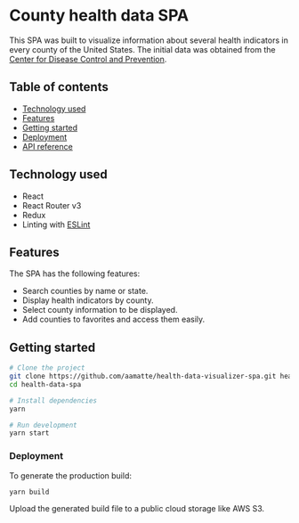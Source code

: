 # County health data SPA

This SPA was built to visualize information about several health indicators in every county of the United States. The initial data was obtained from the [Center for Disease Control and Prevention](https://www.cdc.gov/diabetes/data/countydata/countydataindicators.html).

## Table of contents

- [Technology used](#technology-used)
- [Features](#features)
- [Getting started](#getting-started)
- [Deployment](#deployment)
- [API reference](#api-reference)
 
## Technology used

- React
- React Router v3
- Redux
- Linting with [ESLint](http://eslint.org/)

## Features

The SPA has the following features:
- Search counties by name or state.
- Display health indicators by county.
- Select county information to be displayed.
- Add counties to favorites and access them easily.

## Getting started


```sh
# Clone the project
git clone https://github.com/aamatte/health-data-visualizer-spa.git health-data-spa
cd health-data-spa

# Install dependencies
yarn

# Run development
yarn start
```

### Deployment

To generate the production build:

```sh
yarn build
```

Upload the generated build file to a public cloud storage like AWS S3.

